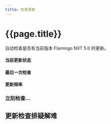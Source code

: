 ```yaml
---
title: 检查更新
---
```


# {{page.title}}
自动检查是否有当前版本 Flamingo NXT 5.0 的更新。

#### 当前更新状态

#### 最后一次检查

#### 更新频率

### 立刻检查...

## 更新检查排疑解难
